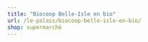 ```yaml
---
title: "Biocoop Belle-Isle en bio"
url: /le-palais/biocoop-belle-isle-en-bio/
shop: supermarché
---
```

